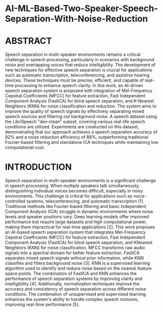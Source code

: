 # AI-ML-Based-Two-Speaker-Speech-Separation-With-Noise-Reduction
# ABSTRACT
Speech separation in multi-speaker environments remains a critical challenge
in speech processing, particularly in scenarios with background noise and
overlapping voices that reduce intelligibility. The development of new techniques
for effective speech separation is crucial for applications such as automatic
transcription, teleconferencing, and assistive hearing devices. These techniques
must be precise, efficient, and capable of real-time processing to enhance speech
clarity. In this work, an AI-driven speech separation system is proposed with
integration of Mel-Frequency Cepstral Coefficients (MFCC) for feature
extraction, Fast Independent Component Analysis (FastICA) for blind speech
separation, and K-Nearest Neighbors (KNN) for noise classification and
reduction. The system aims to improve the quality of speech signals by effectively
separating mixed speech sources and filtering out background noise. A speech
dataset using the LibriSpeech "dev-clean" subset, covering various real-life
speech conditions are utilized. Experiments are conducted on this dataset,
demonstrating that our approach achieves a speech separation accuracy of 92%
and a noise reduction efficiency of 88%, outperforming traditional Fourier-based
filtering and standalone ICA techniques while maintaining low computational
cost. 
# INTRODUCTION
Speech separation in multi-speaker environments is a significant challenge in
speech processing. When multiple speakers talk simultaneously, distinguishing
individual voices becomes difficult, especially in noisy environments. This
challenge is critical for applications such as voice-controlled systems,
teleconferencing, and automatic transcription [1]. Traditional methods like
Fourier-based filtering and basic Independent Component Analysis (ICA)
struggle in dynamic environments where noise levels and speaker positions vary.
Deep learning models offer improved performance but require large datasets and
high computational power, making them impractical for real-time applications
[2]. This work proposes an AI-based speech separation system that integrates
Mel-Frequency Cepstral Coefficients (MFCC) for feature extraction, Fast
Independent Component Analysis (FastICA) for blind speech separation, and KNearest Neighbors (KNN) for noise classification. MFCC transforms raw audio
signals into a spectral domain for better feature extraction. FastICA separates
mixed speech signals without prior information, while KNN classifies and filters
background noise [3]. KNN is a supervised learning algorithm used to identify
and reduce noise based on the nearest feature space points. The combination of
FastICA and KNN enhances the performance of speech separation systems by
improving clarity and intelligibility [4]. Additionally, normalization techniques
improve the accuracy and consistency of speech separation across different noise
conditions. The combination of unsupervised and supervised learning enhances
the system's ability to handle complex speech mixtures, improving real-time
performance [5].


